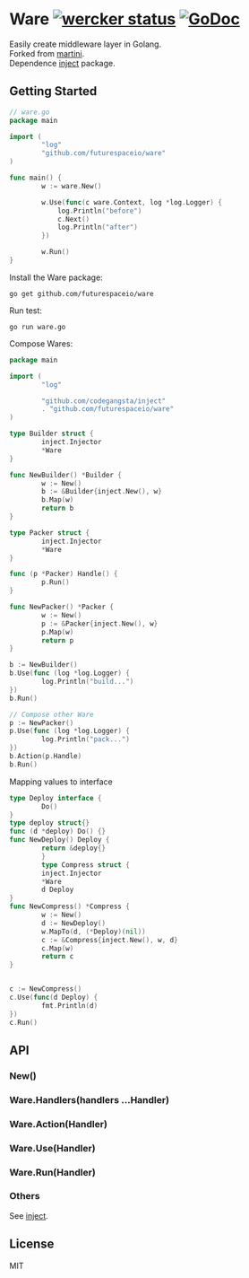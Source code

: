 # Ware [![wercker status](https://app.wercker.com/status/1569ebfba816e02d463a2b55b2000744/s/ "wercker status")](https://app.wercker.com/project/bykey/1569ebfba816e02d463a2b55b2000744) [![GoDoc](https://godoc.org/github.com/futurespaceio/ware?status.png)](https://godoc.org/github.com/futurespaceio/ware)

Easily create middleware layer in Golang.   
Forked from [martini][].   
Dependence [inject][] package.


## Getting Started

```go
// ware.go
package main

import (
        "log"
        "github.com/futurespaceio/ware"
)

func main() {
        w := ware.New()

        w.Use(func(c ware.Context, log *log.Logger) {
            log.Println("before")
            c.Next()
            log.Println("after")
        })

        w.Run()
}
```

Install the Ware package:

```
go get github.com/futurespaceio/ware
```

Run test:

```
go run ware.go
```

Compose Wares:

```go
package main

import (
        "log"

        "github.com/codegangsta/inject"
        . "github.com/futurespaceio/ware"
)

type Builder struct {
        inject.Injector
        *Ware
}

func NewBuilder() *Builder {
        w := New()
        b := &Builder{inject.New(), w}
        b.Map(w)
        return b
}

type Packer struct {
        inject.Injector
        *Ware
}

func (p *Packer) Handle() {
        p.Run()
}

func NewPacker() *Packer {
        w := New()
        p := &Packer{inject.New(), w}
        p.Map(w)
        return p
}
```

```go
b := NewBuilder()
b.Use(func (log *log.Logger) {
        log.Println("build...")
})
b.Run()

// Compose other Ware
p := NewPacker()
p.Use(func (log *log.Logger) {
        log.Println("pack...")
})
b.Action(p.Handle)
b.Run()
```

Mapping values to interface

```go
type Deploy interface {
        Do()
}
type deploy struct{}
func (d *deploy) Do() {}
func NewDeploy() Deploy {
        return &deploy{}
        }
        type Compress struct {
        inject.Injector
        *Ware
        d Deploy
}
func NewCompress() *Compress {
        w := New()
        d := NewDeploy()
        w.MapTo(d, (*Deploy)(nil))
        c := &Compress{inject.New(), w, d}
        c.Map(w)
        return c
}


c := NewCompress()
c.Use(func(d Deploy) {
        fmt.Println(d)
})
c.Run()
```


## API

### New() 

### Ware.Handlers(handlers ...Handler)

### Ware.Action(Handler)

### Ware.Use(Handler)

### Ware.Run(Handler)

### Others

  See [inject][].


## License

MIT


[martini]: https://github.com/go-martini/martini
[inject]: github.com/codegangsta/inject
